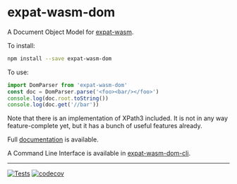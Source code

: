 # expat-wasm-dom

A Document Object Model for [expat-wasm](https://github.com/hildjj/expat-wasm).

To install:

```sh
npm install --save expat-wasm-dom
```

To use:

```js
import DomParser from 'expat-wasm-dom'
const doc = DomParser.parse('<foo><bar/></foo>')
console.log(doc.root.toString())
console.log(doc.get('//bar'))
```

Note that there is an implementation of XPath3 included.  It is not in any way
feature-complete yet, but it has a bunch of useful features already.

Full [documentation](https://hildjj.github.io/expat-wasm-dom/) is available.

A Command Line Interface is available in [expat-wasm-dom-cli](https://github.com/hildjj/expat-wasm-dom/tree/main/cli).

---
[![Tests](https://github.com/hildjj/expat-wasm-dom/actions/workflows/node.js.yml/badge.svg)](https://github.com/hildjj/expat-wasm-dom/actions/workflows/node.js.yml)
[![codecov](https://codecov.io/gh/hildjj/expat-wasm-dom/branch/main/graph/badge.svg?token=MPGGvwbrqR)](https://codecov.io/gh/hildjj/expat-wasm-dom)
